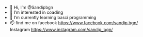- 👋 Hi, I’m @Sandipbgn
- 👀 I’m interested in coading 
- 🌱 I’m currently learning basci programming
- 📫 find me on facebook
               https://www.facebook.com/sandip.bgn/
               Instagram
               https://www.instagram.com/sandip_bgn/

<!---
Sandipbgn/Sandipbgn is a ✨ special ✨ repository because its `README.md` (this file) appears on your GitHub profile.
You can click the Preview link to take a look at your changes.
--->
